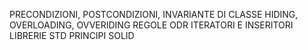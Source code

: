 PRECONDIZIONI, POSTCONDIZIONI, INVARIANTE DI CLASSE
HIDING, OVERLOADING, OVVERIDING 
REGOLE ODR
ITERATORI E INSERITORI
LIBRERIE STD
PRINCIPI SOLID

